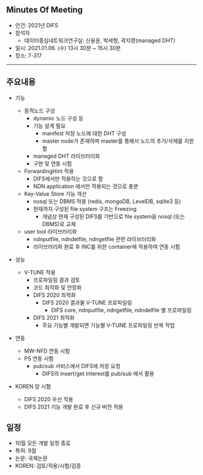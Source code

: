 ## Minutes Of Meeting
- 안건: 2021년 DIFS
- 참석자
  - 데이터중심네트워크연구실: 신용윤, 박세형, 곽지영(managed DHT)
- 일시: 2021.01.06. (수) 13시 30분 ~ 15시 30분
- 장소: 7-317

---

## 주요내용
- 기능
  - 동적노드 구성
    - dynamic 노드 구성 등
    - 기능 설계 필요
      - manifest 저장 노드에 대한 DHT 구성
      - master node가 존재하며 master를 통해서 노드의 추가/삭제를 지원함
    - managed DHT 라이브러리화
    - 구현 및 연동 시험
  - ForwardingHint 적용
    - DIFS에서만 적용하는 것으로 함
    - NDN application 에서만 적용되는 것으로 충분
  - Key-Value Store 기능 개선
    - nosql 또는 DBMS 적용 (redis, mongoDB, LevelDB, sqlite3 등)
    - 현재까지 구성된 file system 구조는 Freezing
      - 개념상 현재 구성된 DIFS를 기반으로 file system을 nosql (또는 DBMS)로 교체
  - user tool 라이브러리화
    - ndnputfile, ndndelfile, ndngetfile 관련 라이브러리화
    - 라이브러리화 완료 후 INC를 위한 container에 적용하여 연동 시험
- 성능
  - V-TUNE 적용
    - 프로파일링 결과 검토
    - 코드 최적화 및 안정화
    - DIFS 2020 최적화
      - DIFS 2020 결과물 V-TUNE 프로파일링
        - DIFS core, ndnputfile, ndngetfile, ndndelfile 별 프로파일링
    - DIFS 2021 최적화
      - 주요 기능별 개발되면 기능별 V-TUNE 프로파일링 반복 작업
- 연동
  - MW-NFD 연동 시험
  - PS 연동 시험
    - pub/sub 서비스에서 DIFS에 저장 요청
      - DIFS의 insert/get Interest를 pub/sub 에서 활용

- KOREN 망 시험
  - DIFS 2020 우선 적용      
  - DIFS 2021 기능 개발 완료 후 신규 버전 적용
  
## 일정
- 10월 모든 개발 일정 종료
- 특허: 9월
- 논문: 국제논문
- KOREN: 검토/적용/시험/검증
